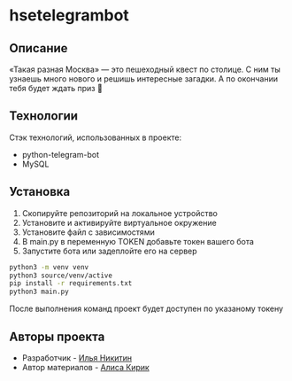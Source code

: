 # hsetelegrambot
## Описание

«Такая разная Москва» — это пешеходный квест по столице. С ним ты узнаешь много нового и решишь интересные загадки. А по окончании тебя будет ждать приз 🎈

## Технологии

Стэк технологий, использованных в проекте:

- python-telegram-bot
- MySQL

## Установка

1. Скопируйте репозиторий на локальное устройство
2. Установите и активируйте виртуальное окружение
3. Установите файл с зависимостями
4. В main.py в переменную TOKEN добавьте токен вашего бота
5. Запустите бота или задеплойте его на сервер

```sh
python3 -m venv venv
python3 source/venv/active
pip install -r requirements.txt
python3 main.py
```

После выполнения команд проект будет доступен по указаному токену


## Авторы проекта
- Разработчик - [Илья Никитин](https://github.com/y0urchaper0ne)
- Автор материалов - [Алиса Кирик](https://t.me/alskrk)
